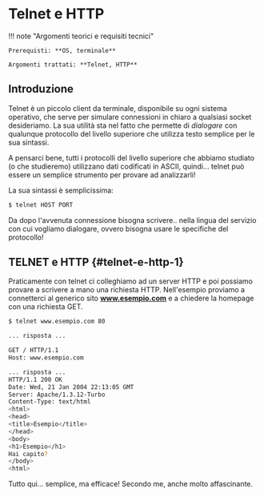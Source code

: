 # Telnet e HTTP


!!! note "Argomenti teorici e requisiti tecnici"
    
    Prerequisti: **OS, terminale**
    
    Argomenti trattati: **Telnet, HTTP**


## Introduzione

Telnet è un piccolo client da terminale, disponibile su ogni sistema
operativo, che serve per simulare connessioni in chiaro a qualsiasi
socket desideriamo. La sua utilità sta nel fatto che permette di
*dialogare* con qualunque protocollo del livello superiore che utilizza
testo semplice per le sua sintassi.

A pensarci bene, tutti i protocolli del livello superiore che abbiamo
studiato (o che studieremo) utilizzano dati codificati in ASCII,
quindi... telnet può essere un semplice strumento per provare ad
analizzarli!

La sua sintassi è semplicissima:

``` bash
$ telnet HOST PORT
```

Da dopo l'avvenuta connessione bisogna scrivere.. nella lingua del
servizio con cui vogliamo dialogare, ovvero bisogna usare le specifiche
del protocollo!

## TELNET e HTTP {#telnet-e-http-1}

Praticamente con telnet ci colleghiamo ad un server HTTP e poi possiamo
provare a scrivere a mano una richiesta HTTP. Nell'esempio proviamo a
connetterci al generico sito **www.esempio.com** e a chiedere la
homepage con una richiesta GET.

``` bash
$ telnet www.esempio.com 80

... risposta ...

GET / HTTP/1.1
Host: www.esempio.com

... risposta ...
HTTP/1.1 200 OK
Date: Wed, 21 Jan 2004 22:13:05 GMT
Server: Apache/1.3.12-Turbo
Content-Type: text/html
<html>
<head>
<title>Esempio</title>
</head>
<body>
<h1>Esempio</h1>
Hai capito?
</body>
<html>
```

Tutto qui... semplice, ma efficace! Secondo me, anche molto affascinante.

